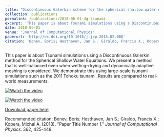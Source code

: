 ```yaml
---
title: "Discontinuous Galerkin scheme for the spherical shallow water equations with applications to tsunami modeling and prediction"
collection: publications
permalink: /publications/2018-06-01-dg-tsunami
excerpt: 'This paper is about Tsunami simulations using a Discontinuous Galerkin method for the Spherical Shallow Water Equations. We present a method that is well-balanced even when wetting-drying and dynamically adaptive meshing is considered. We demonstrate this using large-scale tsunami simulations such as the 2011 Tohoku tsunami. Results are compared to real-world measurements.'
date: 2018-06-01
venue: 'Journal of Computational Physics'
paperurl: 'http://dx.doi.org/10.1016/j.jcp.2018.02.008'
citation: 'Bonev, Boris; Hesthaven, Jan S.; Giraldo, Francis X.; Kopera, Michal A. (2018). &quot;Paper Title Number 1.&quot; <i>Journal of Computational Physics</i>. 362, 425-448.'
---
```

This paper is about Tsunami simulations using a Discontinuous Galerkin method for the Spherical Shallow Water Equations. We present a method that is well-balanced even when wetting-drying and dynamically adaptive meshing is considered. We demonstrate this using large-scale tsunami simulations such as the 2011 Tohoku tsunami. Results are compared to real-world measurements.

[![Watch the video](https://bonevbs.github.io/files/amr_showcase_prev.png)](https://bonevbs.github.io/files/amr_showcase.mp4)  

[![Watch the video](https://bonevbs.github.io/files/tohoku_prev.png)](https://bonevbs.github.io/files/tohoku.mp4)  

[Download paper here](https://infoscience.epfl.ch/record/232449?ln=en)

Recommended citation: Bonev, Boris; Hesthaven, Jan S.; Giraldo, Francis X.; Kopera, Michal A. (2018). &quot;Paper Title Number 1.&quot; <i>Journal of Computational Physics</i>. 362, 425-448.
